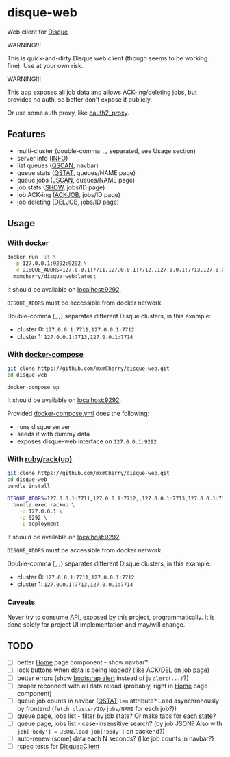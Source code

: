 # disque-web

Web client for [Disque](https://github.com/antirez/disque)

WARNING!!!

This is quick-and-dirty Disque web client (though seems to be working fine). Use at your own risk.

WARNING!!!

This app exposes all job data and allows ACK-ing/deleting jobs, but provides no auth, so better don't expose it publicly.

Or use some auth proxy, like [oauth2_proxy](https://github.com/bitly/oauth2_proxy).


## Features

- multi-cluster (double-comma `,,` separated, see Usage section)
- server info ([INFO](https://github.com/antirez/disque#info))
- list queues ([QSCAN](https://github.com/antirez/disque#qscan-count-count-busyloop-minlen-len-maxlen-len-importrate-rate), navbar)
- queue stats ([QSTAT](https://github.com/antirez/disque#qstat-queue-name), queues/NAME page)
- queue jobs ([JSCAN](https://github.com/antirez/disque#jscan-cursor-count-count-busyloop-queue-queue-state-state1-state-state2--state-staten-reply-allid), queues/NAME page)
- job stats ([SHOW](https://github.com/antirez/disque#show-job-id), jobs/ID page)
- job ACK-ing ([ACKJOB](https://github.com/antirez/disque#ackjob-jobid1-jobid2--jobidn), jobs/ID page)
- job deleting ([DELJOB](https://github.com/antirez/disque#deljob-job-id--job-id), jobs/ID page)


## Usage

### With [docker](https://www.docker.com/)

```bash
docker run -it \
  -p 127.0.0.1:9292:9292 \
  -e DISQUE_ADDRS=127.0.0.1:7711,127.0.0.1:7712,,127.0.0.1:7713,127.0.0.1:7714 \
  mxmcherry/disque-web:latest
```

It should be available on [localhost:9292](http://localhost:9292/).

`DISQUE_ADDRS` must be accessible from docker network.

Double-comma (`,,`) separates different Disque clusters, in this example:

- cluster 0: `127.0.0.1:7711,127.0.0.1:7712`
- cluster 1: `127.0.0.1:7713,127.0.0.1:7714`

### With [docker-compose](https://docs.docker.com/compose/)

```bash
git clone https://github.com/mxmCherry/disque-web.git
cd disque-web
```

```
docker-compose up
```

It should be available on [localhost:9292](http://localhost:9292/).

Provided [docker-compose.yml](docker-compose.yml) does the following:

- runs disque server
- seeds it with dummy data
- exposes disque-web interface on `127.0.0.1:9292`

### With [ruby](https://www.ruby-lang.org/)/[rack(up)](https://github.com/rack/rack)

```bash
git clone https://github.com/mxmCherry/disque-web.git
cd disque-web
bundle install
```

```bash
DISQUE_ADDRS=127.0.0.1:7711,127.0.0.1:7712,,127.0.0.1:7713,127.0.0.1:7714 \
  bundle exec rackup \
    -o 127.0.0.1 \
    -p 9292 \
    -E deployment
```

It should be available on [localhost:9292](http://localhost:9292/).

`DISQUE_ADDRS` must be accessible from docker network.

Double-comma (`,,`) separates different Disque clusters, in this example:

- cluster 0: `127.0.0.1:7711,127.0.0.1:7712`
- cluster 1: `127.0.0.1:7713,127.0.0.1:7714`

### Caveats

Never try to consume API, exposed by this project, programmatically. It is done solely for project UI implementation and may/will change.


## TODO

- [ ] better [Home](public/js/home.js) page component - show navbar?
- [ ] lock buttons when data is being loaded? (like ACK/DEL on job page)
- [ ] better errors (show [bootstrap alert](https://getbootstrap.com/docs/4.0/components/alerts/) instead of js `alert(...)`?)
- [ ] proper reconnect with all data reload (probably, right in [Home](public/js/home.js) page component)
- [ ] queue job counts in navbar ([QSTAT](https://github.com/antirez/disque#qstat-queue-name) `len` attribute? Load asynchronously by frontend (`fetch cluster/ID/jobs/NAME` for each job?))
- [ ] queue page, jobs list - filter by job state? Or make tabs for [each state](https://github.com/antirez/disque#disque-state-machine)?
- [ ] queue page, jobs list - case-insensitive search? (by job JSON? Also with `job['body'] = JSON.load job['body']` on backend?)
- [ ] auto-renew (some) data each N seconds? (like job counts in navbar?)
- [ ] [rspec](http://rspec.info/) tests for [Disque::Client](lib/disque/client.rb)
